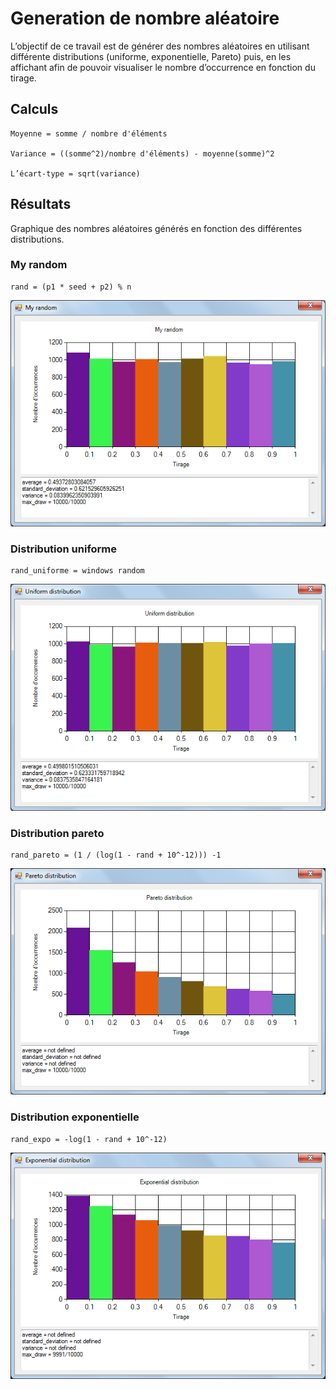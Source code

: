 # Generation de nombre aléatoire

L’objectif de ce travail est de générer des nombres aléatoires en utilisant différente distributions (uniforme, exponentielle, Pareto) puis, en les affichant afin de pouvoir visualiser le nombre d’occurrence en fonction du tirage.

## Calculs

    Moyenne = somme / nombre d'éléments

    Variance = ((somme^2)/nombre d'éléments) - moyenne(somme)^2

    L’écart-type = sqrt(variance)


## Résultats

Graphique des nombres aléatoires générés en fonction des différentes distributions.

### My random


    rand = (p1 * seed + p2) % n 

![My random](/images/my.png)

### Distribution uniforme


    rand_uniforme = windows random

![Distribution uniforme](/images/uni.png)

### Distribution pareto

    rand_pareto = (1 / (log(1 - rand + 10^-12))) -1

![Distribution pareto](/images/pareto.png)

### Distribution exponentielle

    rand_expo = -log(1 - rand + 10^-12)

![Distribution exponentielle](/images/expo.png)
